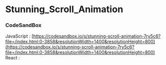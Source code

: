 # Stunning_Scroll_Animation

### CodeSandBox

JavaScript : [https://codesandbox.io/s/stunning-scroll-animation-7ry5c6?file=/index.html:0-3858&resolutionWidth=1400&resolutionHeight=800](https://codesandbox.io/s/stunning-scroll-animation-7ry5c6?file=/index.html:0-3858&resolutionWidth=1400&resolutionHeight=800) \
React : []()
